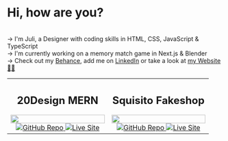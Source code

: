 # Hi, how are you?

<br>→ I'm Juli, a Designer with coding skills in HTML, CSS, JavaScript & TypeScript
<br>→ I'm currently working on a memory match game in Next.js & Blender
<br>→ Check out my [Behance](https://www.behance.com/julischa), add me on [LinkedIn](https://www.linkedin.com/in/julischa/) or take a look at [my Website 💅🏻](https://www.julischa.com)


<table style="width:100%">
  <tbody>
    <tr>
      <td align="center" width="50%">
        <h2>20Design MERN</h2>
        <img src="https://imgur.com/JnHacPR" width="100%" />
        <a href="https://github.com/julischa/20Design-MERN" target="_blank">
          <img src="https://imgur.com/lATIpBL" style="max-width: 100%;" alt="GitHub Repo" />
        </a>
        <a href="https://20-design.vercel.app/" rel="nofollow" target="_blank">
          <img src="https://imgur.com/wQDK9IY" style="max-width: 100%;" alt="Live Site" />
        </a>
      </td>
      <td align="center" width="50%">
        <h2>Squisito Fakeshop</h2>
        <img src="https://imgur.com/43qHFEk" width="100%" />
        <a href="https://squisito-one.vercel.app/" target="_blank">
          <img src="https://imgur.com/lATIpBL" style="max-width: 100%;" alt="GitHub Repo" />
        </a>
        <a href="https://github.com/julischa/fake-shop" rel="nofollow" target="_blank">
          <img src="https://imgur.com/wQDK9IY" style="max-width: 100%;" alt="Live Site" />
        </a>
      </td>
    </tr>
      </tbody>
</table>

